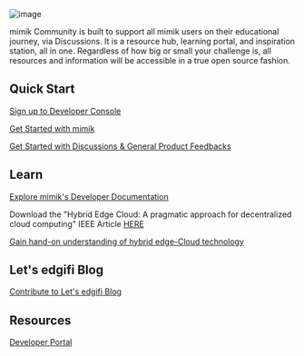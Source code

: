 ![image](https://user-images.githubusercontent.com/86588827/196354302-2619a02b-be93-49fc-a915-a3ddd0af06ec.png)



mimik Community is built to support all mimik users on their educational journey, via Discussions. It is a resource hub, learning portal, and inspiration station, all in one. Regardless of how big or small your challenge is, all resources and information will be accessible in a true open source fashion.


## Quick Start

[Sign up to Developer Console](https://developer.mimik.com)

[Get Started with mimik](https://developer.mimik.com/edgeengine-and-microservices)

[Get Started with Discussions & General Product Feedbacks](https://github.com/edgeEngine/Community/discussions)


## Learn 

[Explore mimik's Developer Documentation](https://devdocs.mimik.com) 

Download the "Hybrid Edge Cloud: A pragmatic approach for decentralized cloud computing" IEEE Article  [HERE](https://mimik.com/hybrid-edge-cloud-a-pragmatic-approach-for-decentralized-cloud-computing/)

[Gain hand-on understanding of hybrid edge-Cloud technology](https://developer.mimik.com/complementary-courses/)



## Let's edgifi Blog 

[Contribute to Let's edgifi Blog](https://mimik.com/lets-edgifi-blog)


## Resources 

[Developer Portal](https://developer.mimik.com)
